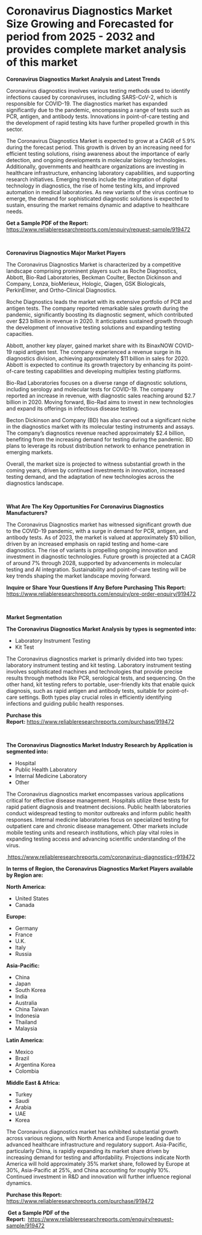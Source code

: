 <p><h1>Coronavirus Diagnostics Market Size Growing and Forecasted for period from 2025 - 2032 and provides complete market analysis of this market</h1></p><p><strong>Coronavirus Diagnostics Market Analysis and Latest Trends</strong></p>
<p><p>Coronavirus diagnostics involves various testing methods used to identify infections caused by coronaviruses, including SARS-CoV-2, which is responsible for COVID-19. The diagnostics market has expanded significantly due to the pandemic, encompassing a range of tests such as PCR, antigen, and antibody tests. Innovations in point-of-care testing and the development of rapid testing kits have further propelled growth in this sector.</p><p>The Coronavirus Diagnostics Market is expected to grow at a CAGR of 5.9% during the forecast period. This growth is driven by an increasing need for efficient testing solutions, rising awareness about the importance of early detection, and ongoing developments in molecular biology technologies. Additionally, governments and healthcare organizations are investing in healthcare infrastructure, enhancing laboratory capabilities, and supporting research initiatives. Emerging trends include the integration of digital technology in diagnostics, the rise of home testing kits, and improved automation in medical laboratories. As new variants of the virus continue to emerge, the demand for sophisticated diagnostic solutions is expected to sustain, ensuring the market remains dynamic and adaptive to healthcare needs.</p></p>
<p><strong>Get a Sample PDF of the Report:&nbsp;</strong> <a href="https://www.reliableresearchreports.com/enquiry/request-sample/919472?utm_campaign=13&utm_medium=2&utm_source=Github&utm_content=ia&utm_term=18042025&utm_id=coronavirus-diagnostics">https://www.reliableresearchreports.com/enquiry/request-sample/919472</a></p>
<p>&nbsp;</p>
<p><strong>Coronavirus Diagnostics Major Market Players</strong></p>
<p><p>The Coronavirus Diagnostics Market is characterized by a competitive landscape comprising prominent players such as Roche Diagnostics, Abbott, Bio-Rad Laboratories, Beckman Coulter, Becton Dickinson and Company, Lonza, bioMerieux, Hologic, Qiagen, GSK Biologicals, PerkinElmer, and Ortho-Clinical Diagnostics.</p><p>Roche Diagnostics leads the market with its extensive portfolio of PCR and antigen tests. The company reported remarkable sales growth during the pandemic, significantly boosting its diagnostic segment, which contributed over $23 billion in revenue in 2020. It anticipates sustained growth through the development of innovative testing solutions and expanding testing capacities.</p><p>Abbott, another key player, gained market share with its BinaxNOW COVID-19 rapid antigen test. The company experienced a revenue surge in its diagnostics division, achieving approximately $11 billion in sales for 2020. Abbott is expected to continue its growth trajectory by enhancing its point-of-care testing capabilities and developing multiplex testing platforms.</p><p>Bio-Rad Laboratories focuses on a diverse range of diagnostic solutions, including serology and molecular tests for COVID-19. The company reported an increase in revenue, with diagnostic sales reaching around $2.7 billion in 2020. Moving forward, Bio-Rad aims to invest in new technologies and expand its offerings in infectious disease testing.</p><p>Becton Dickinson and Company (BD) has also carved out a significant niche in the diagnostics market with its molecular testing instruments and assays. The company’s diagnostics revenue reached approximately $2.4 billion, benefiting from the increasing demand for testing during the pandemic. BD plans to leverage its robust distribution network to enhance penetration in emerging markets.</p><p>Overall, the market size is projected to witness substantial growth in the coming years, driven by continued investments in innovation, increased testing demand, and the adaptation of new technologies across the diagnostics landscape.</p></p>
<p>&nbsp;</p>
<p><strong>What Are The Key Opportunities For Coronavirus Diagnostics Manufacturers?</strong></p>
<p><p>The Coronavirus Diagnostics market has witnessed significant growth due to the COVID-19 pandemic, with a surge in demand for PCR, antigen, and antibody tests. As of 2023, the market is valued at approximately $10 billion, driven by an increased emphasis on rapid testing and home-care diagnostics. The rise of variants is propelling ongoing innovation and investment in diagnostic technologies. Future growth is projected at a CAGR of around 7% through 2028, supported by advancements in molecular testing and AI integration. Sustainability and point-of-care testing will be key trends shaping the market landscape moving forward.</p></p>
<p><strong>Inquire or Share Your Questions If Any Before Purchasing This Report:</strong> <a href="https://www.reliableresearchreports.com/enquiry/pre-order-enquiry/919472?utm_campaign=13&utm_medium=2&utm_source=Github&utm_content=ia&utm_term=18042025&utm_id=coronavirus-diagnostics">https://www.reliableresearchreports.com/enquiry/pre-order-enquiry/919472</a></p>
<p>&nbsp;</p>
<p><strong>Market Segmentation</strong></p>
<p><strong>The Coronavirus Diagnostics Market Analysis by types is segmented into:</strong></p>
<p><ul><li>Laboratory Instrument Testing</li><li>Kit Test</li></ul></p>
<p><p>The Coronavirus diagnostics market is primarily divided into two types: laboratory instrument testing and kit testing. Laboratory instrument testing involves sophisticated machines and technologies that provide precise results through methods like PCR, serological tests, and sequencing. On the other hand, kit testing refers to portable, user-friendly kits that enable quick diagnosis, such as rapid antigen and antibody tests, suitable for point-of-care settings. Both types play crucial roles in efficiently identifying infections and guiding public health responses.</p></p>
<p><strong>Purchase this Report:&nbsp;</strong><a href="https://www.reliableresearchreports.com/purchase/919472?utm_campaign=13&utm_medium=2&utm_source=Github&utm_content=ia&utm_term=18042025&utm_id=coronavirus-diagnostics">https://www.reliableresearchreports.com/purchase/919472</a></p>
<p>&nbsp;</p>
<p><strong>The Coronavirus Diagnostics Market Industry Research by Application is segmented into:</strong></p>
<p><ul><li>Hospital</li><li>Public Health Laboratory</li><li>Internal Medicine Laboratory</li><li>Other</li></ul></p>
<p><p>The Coronavirus diagnostics market encompasses various applications critical for effective disease management. Hospitals utilize these tests for rapid patient diagnosis and treatment decisions. Public health laboratories conduct widespread testing to monitor outbreaks and inform public health responses. Internal medicine laboratories focus on specialized testing for outpatient care and chronic disease management. Other markets include mobile testing units and research institutions, which play vital roles in expanding testing access and advancing scientific understanding of the virus.</p></p>
<p><a href="https://www.reliableresearchreports.com/coronavirus-diagnostics-r919472?utm_campaign=13&utm_medium=2&utm_source=Github&utm_content=ia&utm_term=18042025&utm_id=coronavirus-diagnostics">&nbsp;https://www.reliableresearchreports.com/coronavirus-diagnostics-r919472</a></p>
<p><strong>In terms of Region, the Coronavirus Diagnostics Market Players available by Region are:</strong></p>
<p>
    <p> <strong> North America: </strong>
        <ul>
            <li>United States</li>
            <li>Canada</li>
        </ul>
        </p> 
    <p> <strong> Europe: </strong>
        <ul>
            <li>Germany</li>
            <li>France</li>
            <li>U.K.</li>
            <li>Italy</li>
            <li>Russia</li>
        </ul>
        </p> 
    <p> <strong> Asia-Pacific: </strong>
        <ul>
            <li>China</li>
            <li>Japan</li>
            <li>South Korea</li>
            <li>India</li>
            <li>Australia</li>
            <li>China Taiwan</li>
            <li>Indonesia</li>
            <li>Thailand</li>
            <li>Malaysia</li>
        </ul>
        </p> 
    <p> <strong> Latin America: </strong>
        <ul>
            <li>Mexico</li>
            <li>Brazil</li>
            <li>Argentina Korea</li>
            <li>Colombia</li>
        </ul>
        </p> 
    <p> <strong> Middle East & Africa: </strong>
        <ul>
            <li>Turkey</li>
            <li>Saudi</li>
            <li>Arabia</li>
            <li>UAE</li>
            <li>Korea</li>
        </ul>
    </p>
    </p>
<p><p>The Coronavirus diagnostics market has exhibited substantial growth across various regions, with North America and Europe leading due to advanced healthcare infrastructure and regulatory support. Asia-Pacific, particularly China, is rapidly expanding its market share driven by increasing demand for testing and affordability. Projections indicate North America will hold approximately 35% market share, followed by Europe at 30%, Asia-Pacific at 25%, and China accounting for roughly 10%. Continued investment in R&D and innovation will further influence regional dynamics.</p></p>
<p><strong>Purchase this Report: </strong><a href="https://www.reliableresearchreports.com/purchase/919472?utm_campaign=13&utm_medium=2&utm_source=Github&utm_content=ia&utm_term=18042025&utm_id=coronavirus-diagnostics">https://www.reliableresearchreports.com/purchase/919472</a></p>
<p>&nbsp;<strong>Get a Sample PDF of the Report:&nbsp;&nbsp;</strong><a href="https://www.reliableresearchreports.com/enquiry/request-sample/919472?utm_campaign=13&utm_medium=2&utm_source=Github&utm_content=ia&utm_term=18042025&utm_id=coronavirus-diagnostics">https://www.reliableresearchreports.com/enquiry/request-sample/919472</a></p>
<p><strong></strong></p>
<p><p></p><p></p><p></p></p>